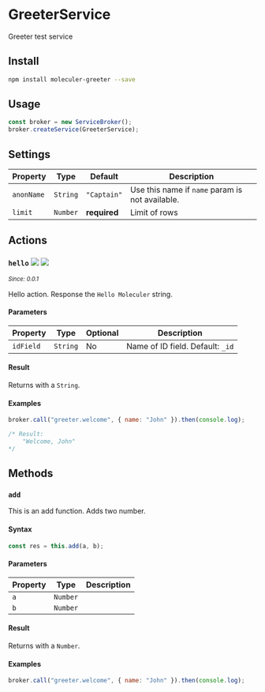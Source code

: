 # GreeterService
Greeter test service

## Install

``` bash
npm install moleculer-greeter --save
```

## Usage
```js
const broker = new ServiceBroker();
broker.createService(GreeterService);
```

## Settings

| Property | Type | Default | Description |
| -------- | ---- | -------- | ----------- |
| `anonName` | `String` | `"Captain"` | Use this name if `name` param is not available. |
| `limit` | `Number` | **required** | Limit of rows |


## Actions

### `hello` ![](https://img.shields.io/badge/cache-true-green.svg) ![](https://img.shields.io/badge/status-deprecated-red.svg)
_<sup>Since: 0.0.1</sup>_

Hello action. Response the `Hello Moleculer` string.

#### Parameters
| Property | Type | Optional | Description |
| -------- | ---- | -------- | ----------- |
| `idField` | `String` | No | Name of ID field. Default: `_id` |

#### Result
Returns with a `String`.

#### Examples
```js
broker.call("greeter.welcome", { name: "John" }).then(console.log);

/* Result:
	"Welcome, John"
*/
```

## Methods

### `add`
This is an add function. Adds two number.

#### Syntax
```js
const res = this.add(a, b);
```

#### Parameters
| Property | Type | Description |
| -------- | ---- | ----------- |
| `a` | `Number` |  |
| `b` | `Number` |  |

#### Result
Returns with a `Number`.

#### Examples
```js
broker.call("greeter.welcome", { name: "John" }).then(console.log);
```
